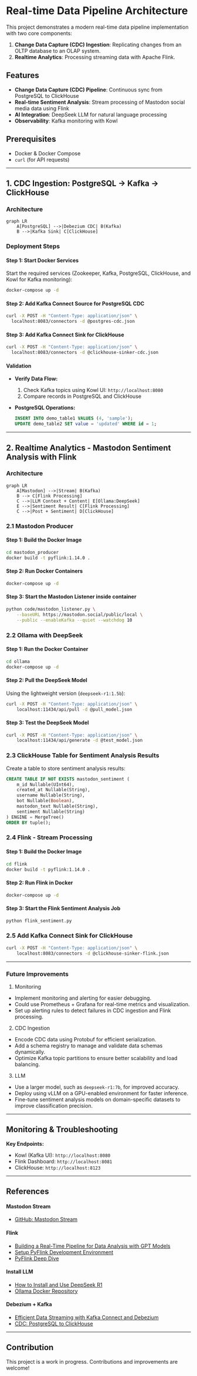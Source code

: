 # Real-time Data Pipeline Architecture

This project demonstrates a modern real-time data pipeline implementation with two core components:

1. **Change Data Capture (CDC) Ingestion**: Replicating changes from an OLTP database to an OLAP system.
2. **Realtime Analytics**: Processing streaming data with Apache Flink.

## Features
- **Change Data Capture (CDC) Pipeline**: Continuous sync from PostgreSQL to ClickHouse
- **Real-time Sentiment Analysis**: Stream processing of Mastodon social media data using Flink
- **AI Integration**: DeepSeek LLM for natural language processing
- **Observability**: Kafka monitoring with Kowl

## Prerequisites
- Docker & Docker Compose
- `curl` (for API requests)

---

## 1. CDC Ingestion: PostgreSQL → Kafka → ClickHouse

### Architecture
```mermaid
graph LR
    A[PostgreSQL] -->|Debezium CDC| B(Kafka)
    B -->|Kafka Sink| C[ClickHouse]
```

### Deployment Steps

#### Step 1: Start Docker Services
Start the required services (Zookeeper, Kafka, PostgreSQL, ClickHouse, and Kowl for Kafka monitoring):
   ```bash
   docker-compose up -d
   ```

#### Step 2: Add Kafka Connect Source for PostgreSQL CDC
   ```bash
   curl -X POST -H "Content-Type: application/json" \
     localhost:8083/connectors -d @postgres-cdc.json
   ```

#### Step 3: Add Kafka Connect Sink for ClickHouse
   ```bash
   curl -X POST -H "Content-Type: application/json" \
     localhost:8083/connectors -d @clickhouse-sinker-cdc.json
   ```

#### Validation
- **Verify Data Flow:**
  1. Check Kafka topics using Kowl UI: `http://localhost:8080`
  2. Compare records in PostgreSQL and ClickHouse

- **PostgreSQL Operations:**
   ```sql
   INSERT INTO demo_table1 VALUES (4, 'sample');
   UPDATE demo_table2 SET value = 'updated' WHERE id = 1;
   ```

---

## 2. Realtime Analytics - Mastodon Sentiment Analysis with Flink

### Architecture
```mermaid
graph LR
    A[Mastodon] -->|Stream| B(Kafka)
    B --> C[Flink Processing]
    C -->|LLM Context + Content| E[Ollama:DeepSeek]
    E -->|Sentiment Result| C[Flink Processing]
    C -->|Post + Sentiment| D[ClickHouse]
```

### 2.1 Mastodon Producer
#### Step 1: Build the Docker Image
```sh
cd mastodon_producer
docker build -t pyflink:1.14.0 .
```

#### Step 2: Run Docker Containers
```sh
docker-compose up -d
```

#### Step 3: Start the Mastodon Listener inside container
```sh
python code/mastodon_listener.py \
    --baseURL https://mastodon.social/public/local \
    --public --enableKafka --quiet --watchdog 10
```

### 2.2 Ollama with DeepSeek

#### Step 1: Run the Docker Container
```sh
cd ollama
docker-compose up -d
```

#### Step 2: Pull the DeepSeek Model
Using the lightweight version (`deepseek-r1:1.5b`):
```sh
curl -X POST -H "Content-Type: application/json" \
    localhost:11434/api/pull -d @pull_model.json
```

#### Step 3: Test the DeepSeek Model
```sh
curl -X POST -H "Content-Type: application/json" \
    localhost:11434/api/generate -d @test_model.json
```

### 2.3 ClickHouse Table for Sentiment Analysis Results

Create a table to store sentiment analysis results:
```sql
CREATE TABLE IF NOT EXISTS mastodon_sentiment (
    m_id Nullable(UInt64),
    created_at Nullable(String),
    username Nullable(String),
    bot Nullable(Boolean),
    mastodon_text Nullable(String),
    sentiment Nullable(String)
) ENGINE = MergeTree()
ORDER BY tuple();
```

### 2.4 Flink - Stream Processing

#### Step 1: Build the Docker Image
```sh
cd flink
docker build -t pyflink:1.14.0 .
```

#### Step 2: Run Flink in Docker
```sh
docker-compose up -d
```

#### Step 3: Start the Flink Sentiment Analysis Job
```sh
python flink_sentiment.py
```

### 2.5 Add Kafka Connect Sink for ClickHouse
```sh
curl -X POST -H "Content-Type: application/json" \
    localhost:8083/connectors -d @clickhouse-sinker-flink.json
```

---

### Future Improvements
1. Monitoring
- Implement monitoring and alerting for easier debugging.
- Could use Prometheus + Grafana for real-time metrics and visualization.
- Set up alerting rules to detect failures in CDC ingestion and Flink processing.

2. CDC Ingestion
- Encode CDC data using Protobuf for efficient serialization.
- Add a schema registry to manage and validate data schemas dynamically.
- Optimize Kafka topic partitions to ensure better scalability and load balancing.

3. LLM
- Use a larger model, such as `deepseek-r1:7b`, for improved accuracy.
- Deploy using vLLM on a GPU-enabled environment for faster inference.
- Fine-tune sentiment analysis models on domain-specific datasets to improve classification precision.

---

## Monitoring & Troubleshooting

**Key Endpoints:**
- Kowl (Kafka UI): `http://localhost:8080`
- Flink Dashboard: `http://localhost:8081`
- ClickHouse: `http://localhost:8123`

---

## References

#### Mastodon Stream
- [GitHub: Mastodon Stream](https://github.com/saubury/mastodon-stream)

#### Flink
- [Building a Real-Time Pipeline for Data Analysis with GPT Models](https://aiven.io/developer/building-a-real-time-pipeline-for-data-analysis-with-gpt-models)
- [Setup PyFlink Development Environment](https://wicaksonodiaz.medium.com/setup-pyflink-development-environment-76d8491a9ad7)
- [PyFlink Deep Dive](https://quix.io/blog/pyflink-deep-dive)

#### Install LLM
- [How to Install and Use DeepSeek R1](https://medium.com/@pedro.aquino.se/how-to-install-and-use-deepseek-r1-a-free-and-privacy-first-alternative-to-openai-save-c838d2e5e04a)
- [Ollama Docker Repository](https://github.com/valiantlynx/ollama-docker/tree/main)

#### Debezium + Kafka
- [Efficient Data Streaming with Kafka Connect and Debezium](https://batuhanorhon.medium.com/efficient-data-streaming-implementing-kafka-connect-and-debezium-with-docker-f5a5d24f5aca)
- [CDC: PostgreSQL to ClickHouse](https://github.com/ClickHouse/examples/tree/main/cdc-postgresql-clickhouse)

---

## Contribution

This project is a work in progress. Contributions and improvements are welcome!
